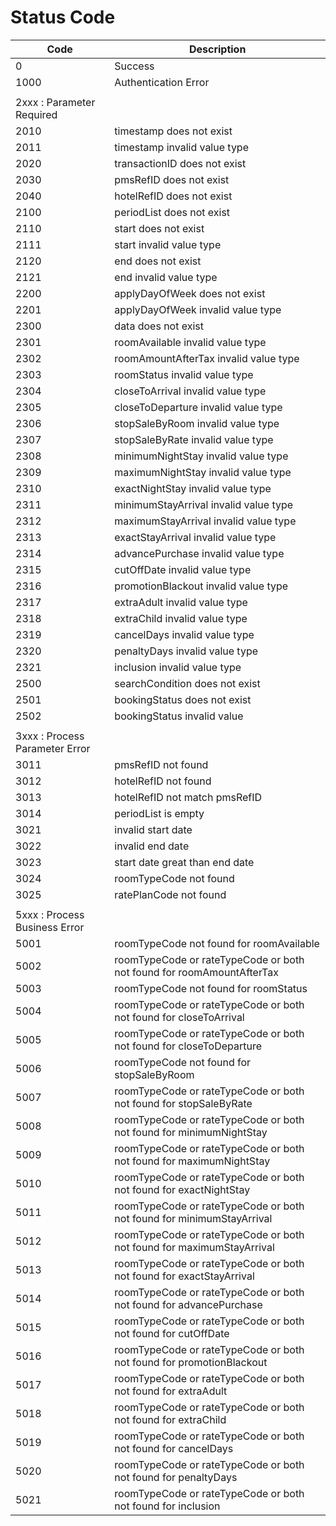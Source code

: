 # Status Code
| Code                            | Description                                                           |
|---------------------------------|-----------------------------------------------------------------------|
| 0                               | Success                                                               |
| 1000                            | Authentication Error                                                  |
|                                 |                                                                       |
| 2xxx : Parameter Required       |                                                                       |
| 2010                            | timestamp does not exist                                              |
| 2011                            | timestamp invalid value type                                          |
| 2020                            | transactionID does not exist                                          |
| 2030                            | pmsRefID does not exist                                               |
| 2040                            | hotelRefID does not exist                                             |
| 2100                            | periodList does not exist                                             |
| 2110                            | start does not exist                                                  |
| 2111                            | start invalid value type                                              |
| 2120                            | end does not exist                                                    |
| 2121                            | end invalid value type                                                |
| 2200                            | applyDayOfWeek does not exist                                         |
| 2201                            | applyDayOfWeek invalid value type                                     |
| 2300                            | data does not exist                                                   |
| 2301                            | roomAvailable invalid value type                                      |
| 2302                            | roomAmountAfterTax invalid value type                                 |
| 2303                            | roomStatus invalid value type                                         |
| 2304                            | closeToArrival invalid value type                                     |
| 2305                            | closeToDeparture invalid value type                                   |
| 2306                            | stopSaleByRoom invalid value type                                     |
| 2307                            | stopSaleByRate invalid value type                                     |
| 2308                            | minimumNightStay invalid value type                                   |
| 2309                            | maximumNightStay invalid value type                                   |
| 2310                            | exactNightStay invalid value type                                     |
| 2311                            | minimumStayArrival invalid value type                                 |
| 2312                            | maximumStayArrival invalid value type                                 |
| 2313                            | exactStayArrival invalid value type                                   |
| 2314                            | advancePurchase invalid value type                                    |
| 2315                            | cutOffDate invalid value type                                         |
| 2316                            | promotionBlackout invalid value type                                  |
| 2317                            | extraAdult invalid value type                                         |
| 2318                            | extraChild invalid value type                                         |
| 2319                            | cancelDays invalid value type                                         |
| 2320                            | penaltyDays invalid value type                                        |
| 2321                            | inclusion invalid value type                                          |
| 2500                            | searchCondition does not exist                                        |
| 2501                            | bookingStatus does not exist                                          |
| 2502                            | bookingStatus invalid value                                           |
|                                 |                                                                       |
| 3xxx : Process Parameter Error  |                                                                       |
| 3011                            | pmsRefID not found                                                    |
| 3012                            | hotelRefID not found                                                  |
| 3013                            | hotelRefID not match pmsRefID                                         |
| 3014                            | periodList is empty                                                   |
| 3021                            | invalid start date                                                    |
| 3022                            | invalid end date                                                      |
| 3023                            | start date great than end date                                        |
| 3024                            | roomTypeCode not found                                                |
| 3025                            | ratePlanCode not found                                                |
|                                 |                                                                       |
| 5xxx : Process Business Error   |                                                                       |
| 5001                            | roomTypeCode not found for roomAvailable                              |
| 5002                            | roomTypeCode or rateTypeCode or both not found for roomAmountAfterTax |
| 5003                            | roomTypeCode not found for roomStatus                                 |
| 5004                            | roomTypeCode or rateTypeCode or both not found for closeToArrival     |
| 5005                            | roomTypeCode or rateTypeCode or both not found for closeToDeparture   |
| 5006                            | roomTypeCode not found for stopSaleByRoom                             |
| 5007                            | roomTypeCode or rateTypeCode or both not found for stopSaleByRate     |
| 5008                            | roomTypeCode or rateTypeCode or both not found for minimumNightStay   |
| 5009                            | roomTypeCode or rateTypeCode or both not found for maximumNightStay   |
| 5010                            | roomTypeCode or rateTypeCode or both not found for exactNightStay     |
| 5011                            | roomTypeCode or rateTypeCode or both not found for minimumStayArrival |
| 5012                            | roomTypeCode or rateTypeCode or both not found for maximumStayArrival |
| 5013                            | roomTypeCode or rateTypeCode or both not found for exactStayArrival   |
| 5014                            | roomTypeCode or rateTypeCode or both not found for advancePurchase    |
| 5015                            | roomTypeCode or rateTypeCode or both not found for cutOffDate         |
| 5016                            | roomTypeCode or rateTypeCode or both not found for promotionBlackout  |
| 5017                            | roomTypeCode or rateTypeCode or both not found for extraAdult         |
| 5018                            | roomTypeCode or rateTypeCode or both not found for extraChild         |
| 5019                            | roomTypeCode or rateTypeCode or both not found for cancelDays         |
| 5020                            | roomTypeCode or rateTypeCode or both not found for penaltyDays        |
| 5021                            | roomTypeCode or rateTypeCode or both not found for inclusion          |